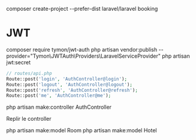 composer create-project --prefer-dist laravel/laravel booking

# JWT
composer require tymon/jwt-auth
php artisan vendor:publish --provider="Tymon\JWTAuth\Providers\LaravelServiceProvider"
php artisan jwt:secret

```php
// routes/api.php
Route::post('login', 'AuthController@login');
Route::post('logout', 'AuthController@logout');
Route::post('refresh', 'AuthController@refresh');
Route::post('me', 'AuthController@me');
```

php artisan make:controller AuthController

Replir le controller

php artisan make:model Room
php artisan make:model Hotel
